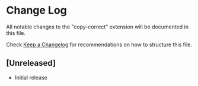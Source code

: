 # Change Log

All notable changes to the "copy-correct" extension will be documented in this file.

Check [Keep a Changelog](http://keepachangelog.com/) for recommendations on how to structure this file.

## [Unreleased]

- Initial release